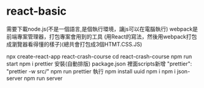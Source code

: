 # react-basic

需要下載node.js(不是一個語言,是個執行環境，讓js可以在電腦執行)
webpack是前端專案管理器，打包專案會用到的工具
(用React的寫法，然後用webpack打包成瀏覽器看得懂的樣子)(總共會打包成3個HTMT.CSS.JS)

npx create-react-app react-crash-course
cd react-crash-course
npm run start
npm i prettier 安裝(自動排版)
    package.json 裡面scripts新增    "prettier": "prettier -w src/"
    npm run prettier 執行
npm install uuid
npm i npm i json-server
npm run server